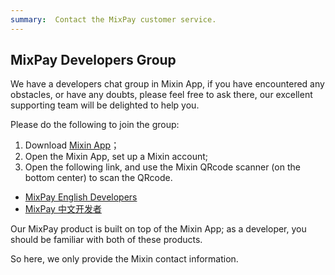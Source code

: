 ```yaml
---
summary:  Contact the MixPay customer service.
---
```




## MixPay Developers Group 



We have a developers chat group in Mixin App, if you have encountered any obstacles, or have any doubts, please feel free to ask there, our excellent supporting team will be delighted to help you.


Please do the following to join the group: 

1. Download [Mixin App](https://mixin.one/messenger)；
2. Open the Mixin App, set up a Mixin account;
3. Open the following link, and use the Mixin QRcode scanner (on the bottom center) to scan the QRcode.
- [MixPay English Developers](https://mixin.one/codes/304932b3-1bba-47cc-a160-ccc0f462c10c)
- [MixPay 中文开发者](https://mixin.one/codes/3d713386-e987-4d94-8764-b43e77a8d429)


Our MixPay product is built on top of the Mixin App; as a developer, you should be familiar with both of these products.

So here, we only provide the Mixin contact information.

